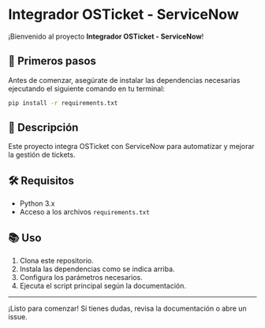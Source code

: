 # Integrador OSTicket - ServiceNow

¡Bienvenido al proyecto **Integrador OSTicket - ServiceNow**!

## 🚀 Primeros pasos

Antes de comenzar, asegúrate de instalar las dependencias necesarias ejecutando el siguiente comando en tu terminal:

```bash
pip install -r requirements.txt
```

## 📄 Descripción

Este proyecto integra OSTicket con ServiceNow para automatizar y mejorar la gestión de tickets.

## 🛠️ Requisitos

- Python 3.x
- Acceso a los archivos `requirements.txt`

## 📚 Uso

1. Clona este repositorio.
2. Instala las dependencias como se indica arriba.
3. Configura los parámetros necesarios.
4. Ejecuta el script principal según la documentación.

---

¡Listo para comenzar! Si tienes dudas, revisa la documentación o abre un issue.
